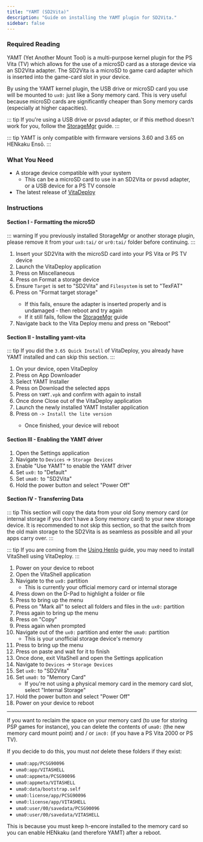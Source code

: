 ```yaml
---
title: "YAMT (SD2Vita)"
description: "Guide on installing the YAMT plugin for SD2Vita."
sidebar: false
---
```


### Required Reading

YAMT (Yet Another Mount Tool) is a multi-purpose kernel plugin for the PS Vita (TV) which allows for the use of a microSD card as a storage device via an SD2Vita adapter. The SD2Vita is a microSD to game card adapter which is inserted into the game-card slot in your device.

By using the YAMT kernel plugin, the USB drive or microSD card you use will be mounted to `ux0:` just like a Sony memory card. This is very useful because microSD cards are significantly cheaper than Sony memory cards (especially at higher capacities).

::: tip
If you're using a USB drive or psvsd adapter, or if this method doesn't work for you, follow the [StorageMgr](storagemgr) guide.
:::

::: tip
YAMT is only compatible with firmware versions 3.60 and 3.65 on HENkaku Ensō.
:::

### What You Need

* A storage device compatible with your system
    + This can be a microSD card to use in an SD2Vita or psvsd adapter, or a USB device for a PS TV console
* The latest release of [VitaDeploy](https://github.com/SKGleba/VitaDeploy/releases/latest)

### Instructions

#### Section I - Formatting the microSD

::: warning
If you previously installed StorageMgr or another storage plugin, please remove it from your `ux0:tai/` or `ur0:tai/` folder before continuing.
:::

1. Insert your SD2Vita with the microSD card into your PS Vita or PS TV device
1. Launch the VitaDeploy application
1. Press <Btn btn="confirm" /> on Miscellaneous
1. Press <Btn btn="confirm" /> on Format a storage device
1. Ensure `Target` is set to "SD2Vita" and `Filesystem` is set to "TexFAT"
1. Press <Btn btn="confirm" /> on "Format target storage"
    + If this fails, ensure the adapter is inserted properly and is undamaged - then reboot and try again
    + If it still fails, follow the [StorageMgr](storagemgr) guide
1. Navigate back to the Vita Deploy menu and press <Btn btn="confirm" /> on "Reboot"

#### Section II - Installing yamt-vita

::: tip
If you did the `3.65 Quick Install` of VitaDeploy, you already have YAMT installed and can skip this section.
:::

1. On your device, open VitaDeploy
1. Press <Btn btn="confirm" /> on App Downloader
1. Select <Btn btn="confirm" /> YAMT Installer
1. Press <Btn btn="confirm" /> on Download the selected apps
1. Press <Btn btn="confirm" /> on `YAMT.vpk` and confirm with <Btn btn="confirm" /> again to install
1. Once done Close out of the VitaDeploy application
1. Launch the newly installed YAMT Installer application
1. Press <Btn btn="cross" /> on `-> Install the lite version`
    + Once finished, your device will reboot

#### Section III - Enabling the YAMT driver

1. Open the Settings application
1. Navigate to `Devices` -> `Storage Devices`
1. Enable "Use YAMT" to enable the YAMT driver
1. Set `ux0:` to "Default"
1. Set `uma0:` to "SD2Vita"
1. Hold the power button and select "Power Off"

#### Section IV - Transferring Data

::: tip
This section will copy the data from your old Sony memory card (or internal storage if you don't have a Sony memory card) to your new storage device.
It is recommended to not skip this section, so that the switch from the old main storage to the SD2Vita is as seamless as possible and all your apps carry over.
:::

::: tip
If you are coming from the [Using Henlo](using-henlo) guide, you may need to install VitaShell using VitaDeploy.
:::


1. Power on your device to reboot
1. Open the VitaShell application
1. Navigate to the `ux0:` partition
    + This is currently your official memory card or internal storage
1. Press down on the D-Pad to highlight a folder or file
1. Press <Btn btn="triangle" /> to bring up the menu
1. Press <Btn btn="confirm" /> on "Mark all" to select all folders and files in the `ux0:` partition
1. Press <Btn btn="triangle" /> again to bring up the menu
1. Press <Btn btn="confirm" /> on "Copy"
1. Press <Btn btn="confirm" /> again when prompted
1. Navigate out of the `ux0:` partition and enter the `uma0:` partition
    + This is your unofficial storage device's memory
1. Press <Btn btn="triangle" /> to bring up the menu
1. Press <Btn btn="confirm" /> on paste and wait for it to finish
1. Once done, exit VitaShell and open the Settings application
1. Navigate to `Devices` -> `Storage Devices`
1. Set `ux0:` to "SD2Vita"
1. Set `uma0:` to "Memory Card"
    + If you're not using a physical memory card in the memory card slot, select "Internal Storage"
1. Hold the power button and select "Power Off"
1. Power on your device to reboot

___

If you want to reclaim the space on your memory card (to use for storing PSP games for instance), you can delete the contents of `uma0:` (the new memory card mount point) and / or `imc0:` (if you have a PS Vita 2000 or PS TV).

If you decide to do this, you must *not* delete these folders if they exist:

+ `uma0:app/PCSG90096`
+ `uma0:app/VITASHELL`
+ `uma0:appmeta/PCSG90096`
+ `uma0:appmeta/VITASHELL`
+ `uma0:data/bootstrap.self`
+ `uma0:license/app/PCSG90096`
+ `uma0:license/app/VITASHELL`
+ `uma0:user/00/savedata/PCSG90096`
+ `uma0:user/00/savedata/VITASHELL`

This is because you must keep h-encore installed to the memory card so you can enable HENkaku (and therefore YAMT) after a reboot.

